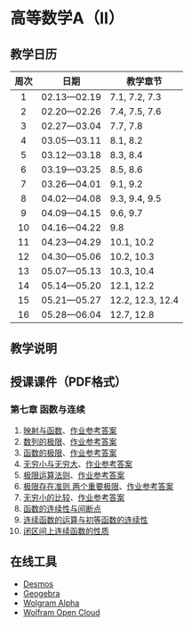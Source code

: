 # 高等数学A（II）
## 教学日历

| 周次 | 日期 | 教学章节 |
|:----:|:----:|----------|
| 1    | 02.13—02.19 | 7.1, 7.2, 7.3 |
| 2    | 02.20—02.26 | 7.4, 7.5, 7.6 |
| 3    | 02.27—03.04 | 7.7, 7.8 |
| 4    | 03.05—03.11 | 8.1, 8.2 |
| 5    | 03.12—03.18 | 8.3, 8.4 |
| 6    | 03.19—03.25 | 8.5, 8.6 |
| 7    | 03.26—04.01 | 9.1, 9.2 |
| 8    | 04.02—04.08 | 9.3, 9.4, 9.5 |
| 9    | 04.09—04.15 | 9.6, 9.7 |
| 10   | 04.16—04.22 | 9.8 |
| 11   | 04.23—04.29 | 10.1, 10.2 |
| 12   | 04.30—05.06 | 10.2, 10.3 |
| 13   | 05.07—05.13 | 10.3, 10.4 |
| 14   | 05.14—05.20 | 12.1, 12.2 |
| 15   | 05.21—05.27 | 12.2, 12.3, 12.4 |
| 16   | 05.28—06.04 | 12.7, 12.8 |

## 教学说明


## 授课课件（PDF格式）

### 第七章 函数与连续
1. [映射与函数](sections/0101_映射与函数.pdf)、[作业参考答案](answers/0101_answer.pdf)
2. [数列的极限](sections/0102_数列的极限.pdf)、[作业参考答案](answers/0102_answer.pdf)
3. [函数的极限](sections/0103_函数的极限.pdf)、[作业参考答案](answers/0103_answer.pdf)
4. [无穷小与无穷大](sections/0104_无穷小与无穷大.pdf)、[作业参考答案](answers/0104_answer.pdf)
5. [极限运算法则](sections/0105_极限运算法则.pdf)、[作业参考答案](answers/0105_answer.pdf)
6. [极限存在准则 两个重要极限](sections/0106_极限存在准则-两个重要极限.pdf)、[作业参考答案](answers/0106_answer.pdf)
7. [无穷小的比较](sections/0107_无穷小的比较.pdf)、[作业参考答案](answers/0107_answer.pdf)
8. [函数的连续性与间断点](sections/0108_函数的连续性与间断点.pdf)
9. [连续函数的运算与初等函数的连续性](sections/0109_连续函数的运算与初等函数的连续性.pdf)
10. [闭区间上连续函数的性质](sections/0110_闭区间上连续函数的性质.pdf)


## 在线工具
* [Desmos](https://www.desmos.com/calculator)
* [Geogebra](https://www.geogebra.org/apps)
* [Wolgram Alpha](https://www.wolframalpha.com)
* [Wolfram Open Cloud](https://www.open.wolframcloud.com)